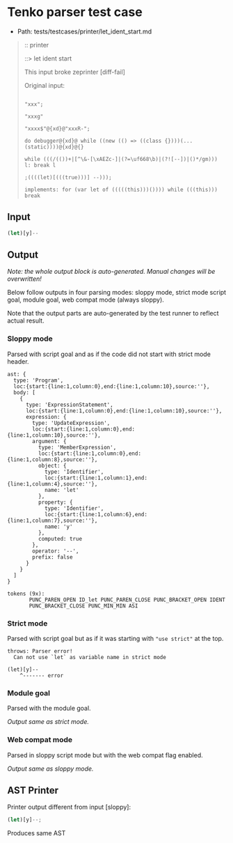 # Tenko parser test case

- Path: tests/testcases/printer/let_ident_start.md

> :: printer
>
> ::> let ident start
>
> This input broke zeprinter [diff-fail]
>
> 
>
> Original input:
>
> 
>
> ```
>
> "xxx";
>
> "xxxg"
>
> "xxxx$"@{xd}@"xxxR-";
>
> do debugger@{xd}@ while ((new (() => ((class {})))(...(static))))@{xd}@{}
>
> while (((/(())+|[^\&-[\xAEZc-]|(?=\uf668\b)|(?![--])|()*/gm))) l: break l
>
> ;((((let)[(((true)))] --)));
>
> implements: for (var let of (((((this)))()))) while (((this))) break
>
> ```

## Input

`````js
(let)[y]--
`````

## Output

_Note: the whole output block is auto-generated. Manual changes will be overwritten!_

Below follow outputs in four parsing modes: sloppy mode, strict mode script goal, module goal, web compat mode (always sloppy).

Note that the output parts are auto-generated by the test runner to reflect actual result.

### Sloppy mode

Parsed with script goal and as if the code did not start with strict mode header.

`````
ast: {
  type: 'Program',
  loc:{start:{line:1,column:0},end:{line:1,column:10},source:''},
  body: [
    {
      type: 'ExpressionStatement',
      loc:{start:{line:1,column:0},end:{line:1,column:10},source:''},
      expression: {
        type: 'UpdateExpression',
        loc:{start:{line:1,column:0},end:{line:1,column:10},source:''},
        argument: {
          type: 'MemberExpression',
          loc:{start:{line:1,column:0},end:{line:1,column:8},source:''},
          object: {
            type: 'Identifier',
            loc:{start:{line:1,column:1},end:{line:1,column:4},source:''},
            name: 'let'
          },
          property: {
            type: 'Identifier',
            loc:{start:{line:1,column:6},end:{line:1,column:7},source:''},
            name: 'y'
          },
          computed: true
        },
        operator: '--',
        prefix: false
      }
    }
  ]
}

tokens (9x):
       PUNC_PAREN_OPEN ID_let PUNC_PAREN_CLOSE PUNC_BRACKET_OPEN IDENT
       PUNC_BRACKET_CLOSE PUNC_MIN_MIN ASI
`````

### Strict mode

Parsed with script goal but as if it was starting with `"use strict"` at the top.

`````
throws: Parser error!
  Can not use `let` as variable name in strict mode

(let)[y]--
    ^------- error
`````


### Module goal

Parsed with the module goal.

_Output same as strict mode._

### Web compat mode

Parsed in sloppy script mode but with the web compat flag enabled.

_Output same as sloppy mode._

## AST Printer

Printer output different from input [sloppy]:

````js
(let)[y]--;
````

Produces same AST
